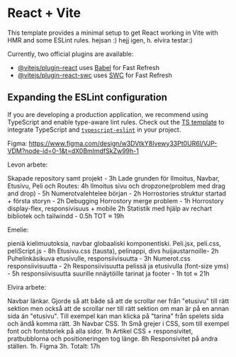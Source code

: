 # React + Vite

This template provides a minimal setup to get React working in Vite with HMR and some ESLint rules. hejsan :) hejj igen, h. elvira testar:)

Currently, two official plugins are available:

- [@vitejs/plugin-react](https://github.com/vitejs/vite-plugin-react/blob/main/packages/plugin-react/README.md) uses [Babel](https://babeljs.io/) for Fast Refresh
- [@vitejs/plugin-react-swc](https://github.com/vitejs/vite-plugin-react-swc) uses [SWC](https://swc.rs/) for Fast Refresh

## Expanding the ESLint configuration

If you are developing a production application, we recommend using TypeScript and enable type-aware lint rules. Check out the [TS template](https://github.com/vitejs/vite/tree/main/packages/create-vite/template-react-ts) to integrate TypeScript and [`typescript-eslint`](https://typescript-eslint.io) in your project.


Figma: https://www.figma.com/design/w3DVtkY8Ivewy33Pt0UR6l/VJP-VDM?node-id=0-1&t=dX0BmlmdfSkZw99h-1 


Levon arbete:


Skapade repository samt projekt - 3h
Lade grunden för Ilmoitus, Navbar, Etusivu, Peli och Routes: 4h
Ilmoitus sivu och dropzone(problem med drag and drop) - 5h
Numerotvalehtelee början - 2h
Horrostories struktur startad + första storyn - 2h
Debugging Horrostory merge problem - 1h
Horrostory display-flex, responsivisuus + mobile 2h
Statistik med hjälp av rechart bibliotek och tailwindd - 0.5h
TOT ≈ 19h


Emelie:

pieniä kielimuutoksia, navbar globaaliski komponentiski.
Peli.jsx, peli.css, peliScript.js - 8h
Etusivu.css (tausta), pelinappi, divs huijaustarnoille- 2h 
Puhelinkäsikuva etusivulle, responsiivisuutta - 3h
Numerot.css responsiivisuutta - 2h
Responsiivisuutta pelissä ja etusivulla (font-size yms) - 5h
responsiivisuutta suurille nnäytöille tarinat ja footer - 1h
tot ≈ 21h


Elvira arbete:

Navbar länkar. Gjorde så att både så att de scrollar ner från "etusivu" till rätt sektion men också att de scrollar ner till rätt sektion om man är på en annan sida än "etusivu". Till exempel kan man klicka på "tarina" från spelets sida och ändå komma rätt. 3h
Navbar CSS. 1h
Små grejer i CSS, som till exempel font och fontstorlek på alla sidor. 1h
Artikel CSS + responsivitet, pratbubblorna och positioneringen tog länge. 8h
Responsivitet på andra ställen. 1h.
Figma 3h.
Totalt: 17h

